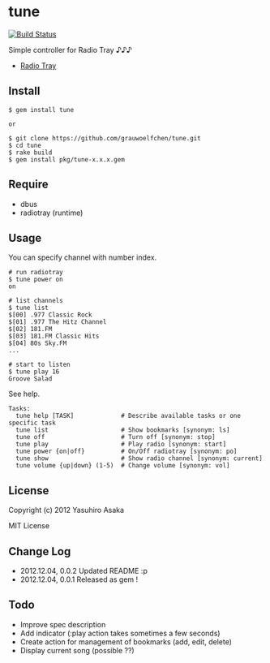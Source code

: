# tune

[![Build Status](https://secure.travis-ci.org/grauwoelfchen/tune.png)](http://travis-ci.org/grauwoelfchen/tune)

Simple controller for Radio Tray ♪♪♪

* [Radio Tray](http://radiotray.sourceforge.net/)


## Install

```
$ gem install tune

or

$ git clone https://github.com/grauwoelfchen/tune.git
$ cd tune
$ rake build
$ gem install pkg/tune-x.x.x.gem
```


## Require

* dbus
* radiotray (runtime)


## Usage

You can specify channel with number index.

```
# run radiotray
$ tune power on
on

# list channels
$ tune list
$[00] .977 Classic Rock
$[01] .977 The Hitz Channel
$[02] 181.FM
$[03] 181.FM Classic Hits
$[04] 80s Sky.FM
...

# start to listen
$ tune play 16
Groove Salad
```

See help.

```
Tasks:
  tune help [TASK]             # Describe available tasks or one specific task
  tune list                    # Show bookmarks [synonym: ls]
  tune off                     # Turn off [synonym: stop]
  tune play                    # Play radio [synonym: start]
  tune power {on|off}          # On/Off radiotray [synonym: po]
  tune show                    # Show radio channel [synonym: current]
  tune volume {up|down} (1-5)  # Change volume [synonym: vol]
```


## License

Copyright (c) 2012 Yasuhiro Asaka

MIT License


## Change Log

* 2012.12.04, 0.0.2 Updated README :p
* 2012.12.04, 0.0.1 Released as gem !


## Todo

* Improve spec description
* Add indicator (:play action takes sometimes a few seconds)
* Create action for management of bookmarks (add, edit, delete)
* Display current song (possible ??)
